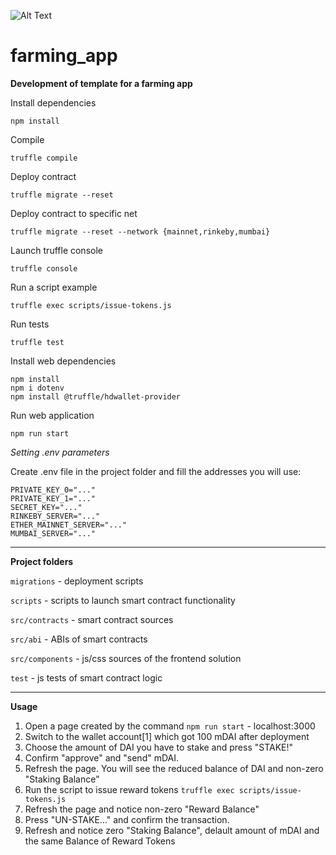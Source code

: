 ![Alt Text](https://drive.google.com/file/d/1D-9p9AC7pdgQgezg1cG4K4Dq__sQvlZC/view?usp=sharing)
# farming_app
**Development of template for a farming app**

Install dependencies
```
npm install
```

Compile
```
truffle compile
```

Deploy contract
```
truffle migrate --reset
```

Deploy contract to specific net
```
truffle migrate --reset --network {mainnet,rinkeby,mumbai} 
```

Launch truffle console
```
truffle console
```

Run a script example
```
truffle exec scripts/issue-tokens.js
```

Run tests
```
truffle test 
```

Install web dependencies
```
npm install
npm i dotenv
npm install @truffle/hdwallet-provider
```

Run web application
```
npm run start
```

*Setting .env parameters*

Create .env file in the project folder and fill the addresses you will use:
```
PRIVATE_KEY_0="..."
PRIVATE_KEY_1="..."
SECRET_KEY="..."
RINKEBY_SERVER="..."
ETHER_MAINNET_SERVER="..."
MUMBAI_SERVER="..."
```


---
**Project folders**

`migrations` - deployment scripts

`scripts` - scripts to launch smart contract functionality

`src/contracts` - smart contract sources

`src/abi` - ABIs of smart contracts

`src/components` - js/css sources of the frontend solution

`test` - js tests of smart contract logic

---
**Usage**

1. Open a page created by the command `npm run start` - localhost:3000
2. Switch to the wallet account[1] which got 100 mDAI after deployment
3. Choose the amount of DAI you have to stake and press "STAKE!"
4. Confirm "approve" and "send" mDAI.
5. Refresh the page. You will see the reduced balance of DAI and non-zero "Staking Balance" 
6. Run the script to issue reward tokens `truffle exec scripts/issue-tokens.js`
7. Refresh the page and notice non-zero "Reward Balance"
8. Press "UN-STAKE..." and confirm the transaction.
9. Refresh and notice zero "Staking Balance", delault amount of mDAI and the same Balance of Reward Tokens

